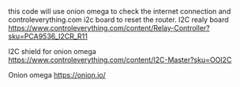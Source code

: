 this code will use onion omega to check the internet connection and controleverything.com i2c board to reset the router.
I2C realy board
https://www.controleverything.com/content/Relay-Controller?sku=PCA9536_I2CR_R11

I2C shield for onion omega
https://www.controleverything.com/content/I2C-Master?sku=OOI2C

Onion omega
https://onion.io/


